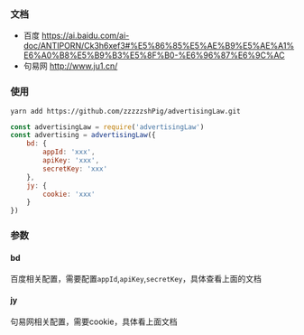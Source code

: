 ### 文档
* 百度 https://ai.baidu.com/ai-doc/ANTIPORN/Ck3h6xef3#%E5%86%85%E5%AE%B9%E5%AE%A1%E6%A0%B8%E5%B9%B3%E5%8F%B0-%E6%96%87%E6%9C%AC
* 句易网 http://www.ju1.cn/

### 使用
```shell
yarn add https://github.com/zzzzzshPig/advertisingLaw.git
```

```js
const advertisingLaw = require('advertisingLaw')
const advertising = advertisingLaw({
    bd: {
        appId: 'xxx',
        apiKey: 'xxx',
        secretKey: 'xxx'
    },
    jy: {
        cookie: 'xxx'
    }
})
```

### 参数
#### bd
百度相关配置，需要配置`appId`,`apiKey`,`secretKey`，具体查看上面的文档

#### jy
句易网相关配置，需要cookie，具体看上面文档
